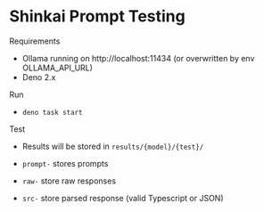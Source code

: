 # Shinkai Prompt Testing

Requirements 
* Ollama running on http://localhost:11434 (or overwritten by env OLLAMA_API_URL)
* Deno 2.x

Run
* `deno task start`

Test
* Results will be stored in `results/{model}/{test}/` 

* `prompt-` stores prompts 
* `raw-` store raw responses
* `src-` store parsed response (valid Typescript or JSON)